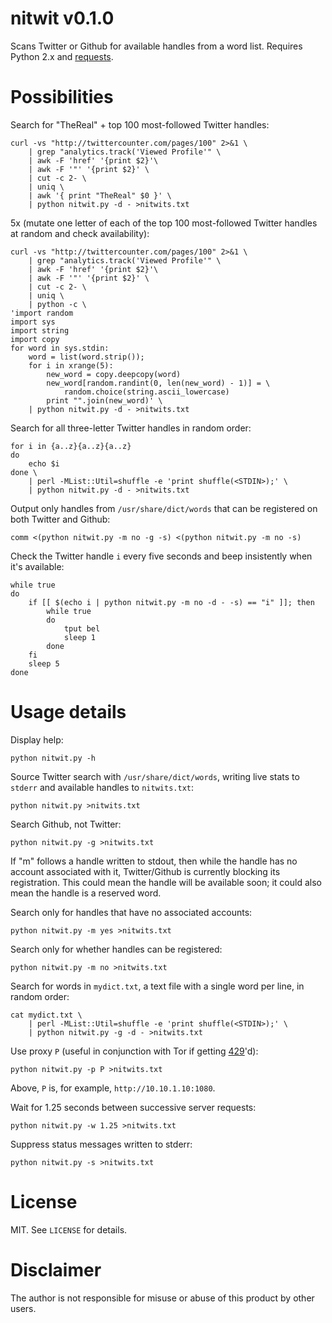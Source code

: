 # nitwit v0.1.0
Scans Twitter or Github for available handles from a word list. Requires Python 2.x and <a href="http://docs.python-requests.org/en/latest/">requests<a>.
# Possibilities
Search for "TheReal" + top 100 most-followed Twitter handles:
```
curl -vs "http://twittercounter.com/pages/100" 2>&1 \
    | grep "analytics.track('Viewed Profile'" \
    | awk -F 'href' '{print $2}'\
    | awk -F '"' '{print $2}' \
    | cut -c 2- \
    | uniq \
    | awk '{ print "TheReal" $0 }' \
    | python nitwit.py -d - >nitwits.txt
```
5x (mutate one letter of each of the top 100 most-followed Twitter handles at random and check availability):
```
curl -vs "http://twittercounter.com/pages/100" 2>&1 \
    | grep "analytics.track('Viewed Profile'" \
    | awk -F 'href' '{print $2}'\
    | awk -F '"' '{print $2}' \
    | cut -c 2- \
    | uniq \
    | python -c \
'import random
import sys
import string
import copy
for word in sys.stdin:
    word = list(word.strip());
    for i in xrange(5):
        new_word = copy.deepcopy(word)
        new_word[random.randint(0, len(new_word) - 1)] = \
            random.choice(string.ascii_lowercase)
        print "".join(new_word)' \
    | python nitwit.py -d - >nitwits.txt
```
Search for all three-letter Twitter handles in random order:
```
for i in {a..z}{a..z}{a..z} 
do
    echo $i
done \
    | perl -MList::Util=shuffle -e 'print shuffle(<STDIN>);' \
    | python nitwit.py -d - >nitwits.txt
```
Output only handles from `/usr/share/dict/words` that can be registered on both Twitter and Github:
```
comm <(python nitwit.py -m no -g -s) <(python nitwit.py -m no -s)
```
Check the Twitter handle `i` every five seconds and beep insistently when it's available:
```
while true
do
    if [[ $(echo i | python nitwit.py -m no -d - -s) == "i" ]]; then
        while true
        do
            tput bel
            sleep 1
        done
    fi
    sleep 5
done
```
# Usage details
Display help:
```
python nitwit.py -h
```
Source Twitter search with `/usr/share/dict/words`, writing live stats to `stderr` and available handles to `nitwits.txt`:
```
python nitwit.py >nitwits.txt
```
Search Github, not Twitter:
```
python nitwit.py -g >nitwits.txt
```
If "<tab>m" follows a handle written to stdout, then while the handle has no account associated with it, Twitter/Github is currently blocking its registration. This could mean the handle will be available soon; it could also mean the handle is a reserved word.

Search only for handles that have no associated accounts:
```
python nitwit.py -m yes >nitwits.txt
```
Search only for whether handles can be registered:
```
python nitwit.py -m no >nitwits.txt
```
Search for words in `mydict.txt`, a text file with a single word per line, in random order:
```
cat mydict.txt \
    | perl -MList::Util=shuffle -e 'print shuffle(<STDIN>);' \
    | python nitwit.py -g -d - >nitwits.txt
```
Use proxy `P` (useful in conjunction with Tor if getting <a href="http://en.wikipedia.org/wiki/List_of_HTTP_status_codes#4xx_Client_Error">429</a>'d):
```
python nitwit.py -p P >nitwits.txt
```
Above, `P` is, for example, `http://10.10.1.10:1080`.

Wait for 1.25 seconds between successive server requests:
```
python nitwit.py -w 1.25 >nitwits.txt
```
Suppress status messages written to stderr:
```
python nitwit.py -s >nitwits.txt
```
# License
MIT. See `LICENSE` for details.

# Disclaimer
The author is not responsible for misuse or abuse of this product by other users.
